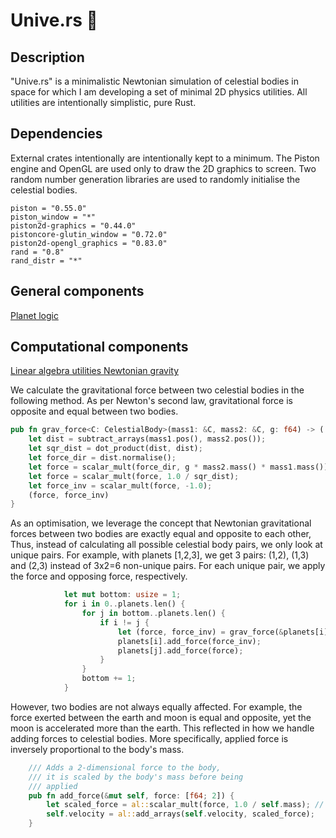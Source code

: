 # Unive.rs 🚀

## Description
"Unive.rs" is a minimalistic Newtonian simulation of celestial bodies in space for which I am developing a set of minimal 2D physics utilities. All utilities are intentionally simplistic, pure Rust. 

## Dependencies
External crates intentionally are intentionally kept to a minimum. The Piston engine and OpenGL are used only to draw the 2D graphics to screen. Two random number generation libraries are used to randomly initialise the celestial bodies. 
```
piston = "0.55.0"
piston_window = "*"
piston2d-graphics = "0.44.0"
pistoncore-glutin_window = "0.72.0"
piston2d-opengl_graphics = "0.83.0"
rand = "0.8" 
rand_distr = "*"
```

## General components
 <a href="src/celestial_bodies/planet.rs"> Planet logic </a>

## Computational components
 <a href="src/utils/array_logic.rs"> Linear algebra utilities </a>
 <a href="src/utils/physics.rs"> Newtonian gravity </a>

We calculate the gravitational force between two celestial bodies in the following method. As per Newton's second law, gravitational
force is opposite and equal between two bodies. 
```rust
pub fn grav_force<C: CelestialBody>(mass1: &C, mass2: &C, g: f64) -> ([f64; 2], [f64; 2]) {
    let dist = subtract_arrays(mass1.pos(), mass2.pos());
    let sqr_dist = dot_product(dist, dist); 
    let force_dir = dist.normalise();
    let force = scalar_mult(force_dir, g * mass2.mass() * mass1.mass());
    let force = scalar_mult(force, 1.0 / sqr_dist); 
    let force_inv = scalar_mult(force, -1.0); 
    (force, force_inv)
}
```
As an optimisation, we leverage the concept that Newtonian gravitational forces between two bodies are exactly equal and opposite to each other,
Thus, instead of calculating all possible celestial body pairs, we only look at unique pairs. For example, with planets [1,2,3], we get 3 pairs: (1,2), (1,3) and (2,3) instead of 3x2=6 non-unique pairs. 
For each unique pair, we apply the force and opposing force, respectively.

```rust
            let mut bottom: usize = 1;
            for i in 0..planets.len() {
                for j in bottom..planets.len() {
                    if i != j {
                        let (force, force_inv) = grav_force(&planets[i], &planets[j], GRAV_CONST);
                        planets[i].add_force(force_inv);
                        planets[j].add_force(force);
                    }
                }
                bottom += 1;
            }
```
However, two bodies are not always equally affected. For example, the force exerted between the earth and moon is equal and opposite, yet the moon is accelerated more than the earth. This reflected 
in how we handle adding forces to celestial bodies. More specifically, applied force is inversely proportional to the body's mass. 
```rust
    /// Adds a 2-dimensional force to the body,
    /// it is scaled by the body's mass before being
    /// applied
    pub fn add_force(&mut self, force: [f64; 2]) {
        let scaled_force = al::scalar_mult(force, 1.0 / self.mass); // i.e. force/self.mass
        self.velocity = al::add_arrays(self.velocity, scaled_force);
    }
```

